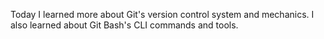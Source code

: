 Today I learned more about Git's version control system and mechanics. I also learned about Git Bash's CLI commands and tools.